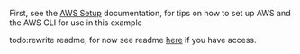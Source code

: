 First, see the [AWS Setup](aws_setup.md) documentation, for tips on how to set up AWS and the AWS CLI for use in this example

todo:rewrite readme, for now see readme [here](https://bitbucket.org/ICCTnaya/ais_analysis.git) if you have access.
